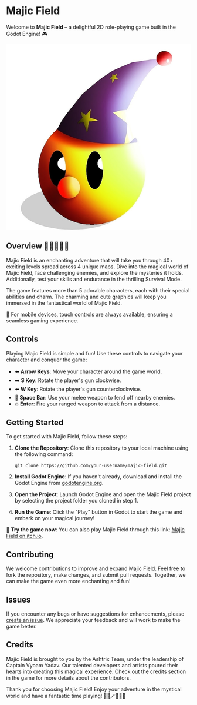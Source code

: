 # Majic Field

Welcome to **Majic Field** – a delightful 2D role-playing game built in the Godot Engine! 🎮

<img src="Game icon.jpg">

## Overview 🌟🏰👾🧙‍♀️

Majic Field is an enchanting adventure that will take you through 40+ exciting levels spread across 4 unique maps. Dive into the magical world of Majic Field, face challenging enemies, and explore the mysteries it holds. Additionally, test your skills and endurance in the thrilling Survival Mode.

The game features more than 5 adorable characters, each with their special abilities and charm. The charming and cute graphics will keep you immersed in the fantastical world of Majic Field.

📱 For mobile devices, touch controls are always available, ensuring a seamless gaming experience.

## Controls

Playing Majic Field is simple and fun! Use these controls to navigate your character and conquer the game:

- ⬅️ **Arrow Keys**: Move your character around the game world.
- ➡️ **S Key**: Rotate the player's gun clockwise.
- ⬅️ **W Key**: Rotate the player's gun counterclockwise.
- 👊 **Space Bar**: Use your melee weapon to fend off nearby enemies.
- 🔥 **Enter**: Fire your ranged weapon to attack from a distance.

## Getting Started

To get started with Majic Field, follow these steps:

1. **Clone the Repository**: Clone this repository to your local machine using the following command:
   ```
   git clone https://github.com/your-username/majic-field.git
   ```

2. **Install Godot Engine**: If you haven't already, download and install the Godot Engine from [godotengine.org](https://godotengine.org/download).

3. **Open the Project**: Launch Godot Engine and open the Majic Field project by selecting the project folder you cloned in step 1.

4. **Run the Game**: Click the "Play" button in Godot to start the game and embark on your magical journey!

🔗 **Try the game now**: You can also play Majic Field through this link: [Majic Field on itch.io](https://astrixgame.itch.io/magic-field).

## Contributing

We welcome contributions to improve and expand Majic Field. Feel free to fork the repository, make changes, and submit pull requests. Together, we can make the game even more enchanting and fun!

## Issues

If you encounter any bugs or have suggestions for enhancements, please [create an issue](https://github.com/your-username/majic-field/issues). We appreciate your feedback and will work to make the game better.

## Credits

Majic Field is brought to you by the Ashtrix Team, under the leadership of Captain Vyoam Yadav. Our talented developers and artists poured their hearts into creating this magical experience. Check out the credits section in the game for more details about the contributors.

Thank you for choosing Majic Field! Enjoy your adventure in the mystical world and have a fantastic time playing! 🌟✨🪄🧙‍♀️🎉
